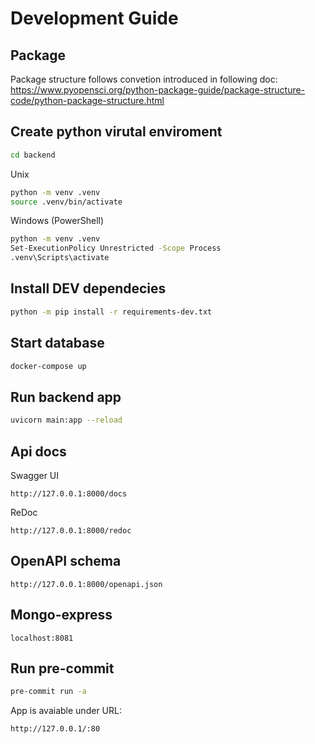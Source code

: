 # Development Guide

## Package

Package structure follows convetion introduced in following doc:
https://www.pyopensci.org/python-package-guide/package-structure-code/python-package-structure.html

## Create python virutal enviroment

```sh
cd backend
```

Unix

```sh
python -m venv .venv
source .venv/bin/activate
```

Windows (PowerShell)

```sh
python -m venv .venv
Set-ExecutionPolicy Unrestricted -Scope Process
.venv\Scripts\activate
```

## Install DEV dependecies

```sh
python -m pip install -r requirements-dev.txt
```

## Start database

```sh
docker-compose up
```

## Run backend app

```sh
uvicorn main:app --reload
```

## Api docs

Swagger UI

```text
http://127.0.0.1:8000/docs
```

ReDoc

```text
http://127.0.0.1:8000/redoc
```

## OpenAPI schema

```text
http://127.0.0.1:8000/openapi.json
```

## Mongo-express

```text
localhost:8081
```

## Run pre-commit

```sh
pre-commit run -a
```

App is avaiable under URL:

```text
http://127.0.0.1/:80
```
